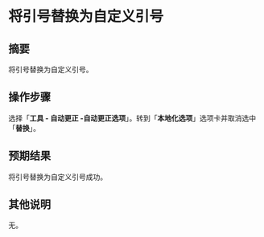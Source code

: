 # 将引号替换为自定义引号

## 摘要

将引号替换为自定义引号。

## 操作步骤

选择「**工具 - 自动更正 -自动更正选项**」。转到「**本地化选项**」选项卡并取消选中「**替换**」。

## 预期结果

将引号替换为自定义引号成功。

## 其他说明

无。
